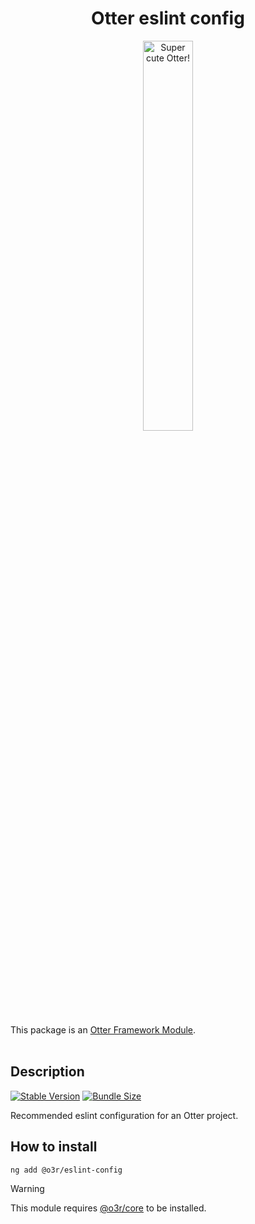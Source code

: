 <h1 align="center">Otter eslint config</h1>
<p align="center">
  <img src="https://raw.githubusercontent.com/AmadeusITGroup/otter/main/assets/logo/otter.png" alt="Super cute Otter!" width="40%"/>
</p>

This package is an [Otter Framework Module](https://github.com/AmadeusITGroup/otter/tree/main/docs/core/MODULE.md).
<br />
<br />

## Description

[![Stable Version](https://img.shields.io/npm/v/@o3r/eslint-config?style=for-the-badge)](https://www.npmjs.com/package/@o3r/eslint-config)
[![Bundle Size](https://img.shields.io/bundlephobia/min/@o3r/eslint-config?color=green&style=for-the-badge)](https://www.npmjs.com/package/@o3r/eslint-config)

Recommended eslint configuration for an Otter project.

## How to install

```shell
ng add @o3r/eslint-config
```

> [!WARNING]
> This module requires [@o3r/core](https://www.npmjs.com/package/@o3r/core) to be installed.

